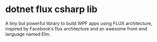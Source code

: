   # dotnet flux csharp lib
A tiny but powerful library to build WPF apps using FLUX architecture, inspired by Facebook’s flux architecture and an awesome front-end language named Elm.
